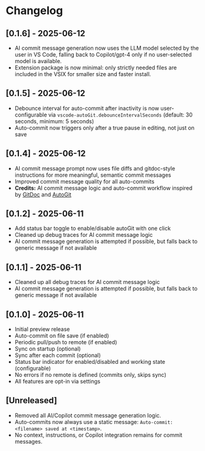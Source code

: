 # Changelog

## [0.1.6] - 2025-06-12
- AI commit message generation now uses the LLM model selected by the user in VS Code, falling back to Copilot/gpt-4 only if no user-selected model is available.
- Extension package is now minimal: only strictly needed files are included in the VSIX for smaller size and faster install.

## [0.1.5] - 2025-06-12
- Debounce interval for auto-commit after inactivity is now user-configurable via `vscode-autoGit.debounceIntervalSeconds` (default: 30 seconds, minimum: 5 seconds)
- Auto-commit now triggers only after a true pause in editing, not just on save

## [0.1.4] - 2025-06-12
- AI commit message prompt now uses file diffs and gitdoc-style instructions for more meaningful, semantic commit messages
- Improved commit message quality for all auto-commits
- **Credits:** AI commit message logic and auto-commit workflow inspired by [GitDoc](https://github.com/lostintangent/gitdoc) and [AutoGit](https://github.com/Sonica-B/AutoGit/tree/main)

## [0.1.2] - 2025-06-11
- Add status bar toggle to enable/disable autoGit with one click
- Cleaned up debug traces for AI commit message logic
- AI commit message generation is attempted if possible, but falls back to generic message if not available

## [0.1.1] - 2025-06-11
- Cleaned up all debug traces for AI commit message logic
- AI commit message generation is attempted if possible, but falls back to generic message if not available

## [0.1.0] - 2025-06-11
- Initial preview release
- Auto-commit on file save (if enabled)
- Periodic pull/push to remote (if enabled)
- Sync on startup (optional)
- Sync after each commit (optional)
- Status bar indicator for enabled/disabled and working state (configurable)
- No errors if no remote is defined (commits only, skips sync)
- All features are opt-in via settings

## [Unreleased]
- Removed all AI/Copilot commit message generation logic.
- Auto-commits now always use a static message: `Auto-commit: <filename> saved at <timestamp>`.
- No context, instructions, or Copilot integration remains for commit messages.
